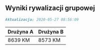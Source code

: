 ## Wyniki rywalizacji grupowej

```markdown
Aktualizacja: 2020-05-27 08:56:09
```

Drużyna A | Drużyna B
------------ | -------------
 8639 KM | 8573 KM